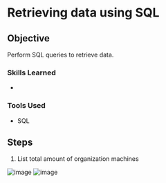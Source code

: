 
# Retrieving data using SQL

## Objective

Perform SQL queries to retrieve data.  

### Skills Learned

- 


### Tools Used

- SQL

## Steps

1. List total amount of organization machines

![image](https://github.com/user-attachments/assets/66b4ffbd-d900-4add-827b-7fd3ea3a5ee0)
![image](https://github.com/user-attachments/assets/d0beef2f-806d-438b-b25a-d95e8ecc87b7)

 
  

